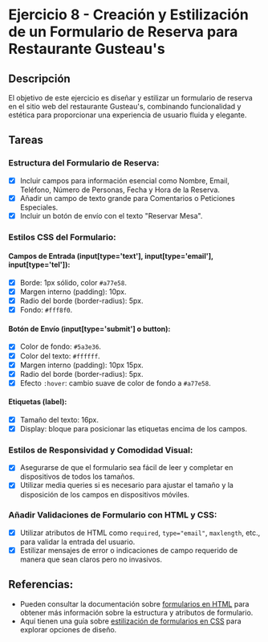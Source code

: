 # Ejercicio 8 - Creación y Estilización de un Formulario de Reserva para Restaurante Gusteau's

## Descripción

El objetivo de este ejercicio es diseñar y estilizar un formulario de reserva en el sitio web del restaurante Gusteau's, combinando funcionalidad y estética para proporcionar una experiencia de usuario fluida y elegante.

## Tareas

### Estructura del Formulario de Reserva:

- [x] Incluir campos para información esencial como Nombre, Email, Teléfono, Número de Personas, Fecha y Hora de la Reserva.
- [x] Añadir un campo de texto grande para Comentarios o Peticiones Especiales.
- [x] Incluir un botón de envío con el texto "Reservar Mesa".

### Estilos CSS del Formulario:

#### Campos de Entrada (input[type='text'], input[type='email'], input[type='tel']):

- [x] Borde: 1px sólido, color `#a77e58`.
- [x] Margen interno (padding): 10px.
- [x] Radio del borde (border-radius): 5px.
- [x] Fondo: `#fff8f0`.

#### Botón de Envío (input[type='submit'] o button):

- [x] Color de fondo: `#5a3e36`.
- [x] Color del texto: `#ffffff`.
- [x] Margen interno (padding): 10px 15px.
- [x] Radio del borde (border-radius): 5px.
- [x] Efecto `:hover`: cambio suave de color de fondo a `#a77e58`.

#### Etiquetas (label):

- [x] Tamaño del texto: 16px.
- [x] Display: bloque para posicionar las etiquetas encima de los campos.

### Estilos de Responsividad y Comodidad Visual:

- [x] Asegurarse de que el formulario sea fácil de leer y completar en dispositivos de todos los tamaños.
- [x] Utilizar media queries si es necesario para ajustar el tamaño y la disposición de los campos en dispositivos móviles.

### Añadir Validaciones de Formulario con HTML y CSS:

- [x] Utilizar atributos de HTML como `required`, `type="email"`, `maxlength`, etc., para validar la entrada del usuario.
- [x] Estilizar mensajes de error o indicaciones de campo requerido de manera que sean claros pero no invasivos.

## Referencias:

- Pueden consultar la documentación sobre [formularios en HTML](https://developer.mozilla.org/es/docs/Web/HTML/Elemento/form) para obtener más información sobre la estructura y atributos de formulario.
- Aquí tienen una guía sobre [estilización de formularios en CSS](https://developer.mozilla.org/es/docs/Learn/Forms/Styling_web_forms) para explorar opciones de diseño.

